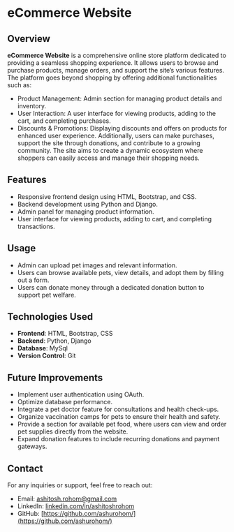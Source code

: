 # eCommerce Website

## Overview
**eCommerce Website** is a comprehensive online store platform dedicated to providing a seamless shopping experience. It allows users to browse and purchase products, manage orders, and support the site’s various features. The platform goes beyond shopping by offering additional functionalities such as:

 - Product Management: Admin section for managing product details and inventory.
 - User Interaction: A user interface for viewing products, adding to the cart, and completing purchases.
 - Discounts & Promotions: Displaying discounts and offers on products for enhanced user experience.
Additionally, users can make purchases, support the site through donations, and contribute to a growing community. The site aims to create a dynamic ecosystem where shoppers can easily access 
   and manage their shopping needs.


## Features

- Responsive frontend design using HTML, Bootstrap, and CSS.
- Backend development using Python and Django.
- Admin panel for managing product information.
- User interface for viewing products, adding to cart, and completing transactions.

## Usage

- Admin can upload pet images and relevant information.
- Users can browse available pets, view details, and adopt them by filling out a form.
- Users can donate money through a dedicated donation button to support pet welfare.

## Technologies Used

- **Frontend**: HTML, Bootstrap, CSS
- **Backend**: Python, Django
- **Database**: MySql
- **Version Control**: Git


## Future Improvements

- Implement user authentication using OAuth.
- Optimize database performance.
- Integrate a pet doctor feature for consultations and health check-ups.
- Organize vaccination camps for pets to ensure their health and safety.
- Provide a section for available pet food, where users can view and order pet supplies directly from the website.
- Expand donation features to include recurring donations and payment gateways.






## Contact
For any inquiries or support, feel free to reach out:

 - Email: ashitosh.rohom@gmail.com
 - LinkedIn: [linkedin.com/in/ashitoshrohom](linkedin.com/in/ashitoshrohom)
 - GitHub: [https://github.com/ashurohom/](https://github.com/ashurohom/)
